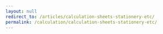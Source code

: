 ```yaml
---
layout: null
redirect_to: /articles/calculation-sheets-stationery-etc/
permalink: /calculation/calculation-sheets-stationery-etc/
---
```


